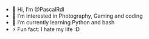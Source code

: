 - 👋 Hi, I’m @PascalRdl
- 👀 I’m interested in Photography, Gaming and coding
- 🌱 I’m currently learning Python and bash
- ⚡ Fun fact: I hate my life :D

<!---
PascalRdl/PascalRdl is a ✨ special ✨ repository because its `README.md` (this file) appears on your GitHub profile.
You can click the Preview link to take a look at your changes.
--->

